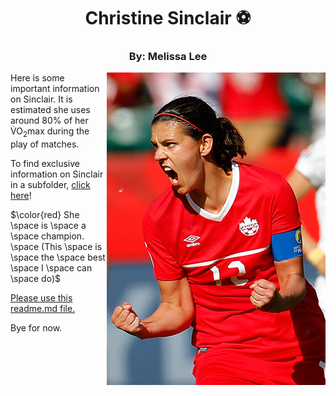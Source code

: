 <h1 align ="center">Christine Sinclair &#9917;</h1>
<h3 align="center">By: Melissa Lee</h3>

<img src="ChristineSinclair.jpg" alt="The Great Sinclair" align="right">
<p>Here is some important information on Sinclair. It is estimated she uses around 80% of her V&#775;O<sub>2</sub>max during the play of matches.</p>

To find exclusive information on Sinclair in a subfolder, [click here](https://github.com/melissa1ee/KNES381/blob/main/Website%20Subfolder/ExclusiveInfo.md)!

$\color{red} She \space is \space a \space champion. \space (This \space is \space the \space best \space I \space can \space do)$

<a href=readme.md> Please use this readme.md file. </a>
  
Bye for now.
